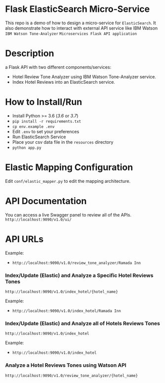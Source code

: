 # Flask ElasticSearch Micro-Service
This repo is a demo of how to design a micro-service for `ElasticSearch`. It also demonstrate how to interact with external API service like IBM Watson `IBM Watson Tone-Analyzer`
`Microservices Flask API application`

# Description
a Flask API with two different components/services:

- Hotel Review Tone Analyzer using IBM Watson Tone-Analyzer service.
- Index Hotel Reviews into an ElasticSearch service.

# How to Install/Run

- Install Python >= 3.6 (*3.6* or *3.7*)
- ``` pip install -r requirements.txt ```
- ``` cp env.example .env ```
- Edit `.env` to set your preferences
- Run ElasticSearch Service
- Place your csv data file in the `resources` directory
- ``` python app.py ```

# Elastic Mapping Configuration

Edit `conf/elastic_mapper.py` to edit the mapping architecture.

# API Documentation

You can access a live Swagger panel to review all of the APIs.
`http://localhost:9090/v1.0/ui/`

# API URLs

Example: 

- `http://localhost:9090/v1.0/review_tone_analyzer/Ramada Inn`

### Index/Update (Elastic) and Analyze a Specific Hotel Reviews Tones

`http://localhost:9090/v1.0/index_hotel/{hotel_name}`

Example: 

- `http://localhost:9090/v1.0/index_hotel/Ramada Inn`

### Index/Update (Elastic) and Analyze all of Hotels Reviews Tones

`http://localhost:9090/v1.0/index_hotel`

Example: 

- `http://localhost:9090/v1.0/index_hotel`


### Analyze a Hotel Reviews Tones using Watson API

`http://localhost:9090/v1.0/review_tone_analyzer/{hotel_name}`
